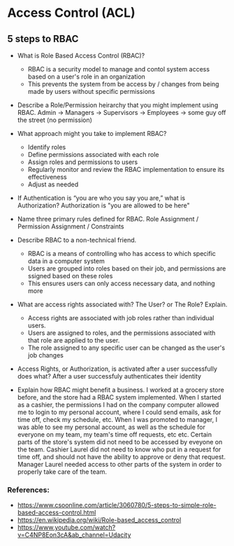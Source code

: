 # Access Control (ACL)

## 5 steps to RBAC
* What is Role Based Access Control (RBAC)?
  * RBAC is a security model to manage and contol system access based on a user's role in an organization 
  * This prevents the system from be access by / changes from being made by users without specific permissions

* Describe a Role/Permission heirarchy that you might implement using RBAC.
Admin -> Managers -> Supervisors -> Employees -> some guy off the street (no permission)

* What approach might you take to implement RBAC?
  * Identify roles
  * Define permissions associated with each role
  * Assign roles and permissions to users
  * Regularly monitor and review the RBAC implementation to ensure its effectiveness 
  * Adjust as needed

* If Authentication is “you are who you say you are,” what is Authorization?
Authorization is "you are allowed to be here"

* Name three primary rules defined for RBAC.
Role Assignment / Permission Assignment / Constraints

* Describe RBAC to a non-technical friend.
  * RBAC is a means of controlling who has access to which specific data in a computer system
  * Users are grouped into roles based on their job, and permissions are ssigned based on these roles
  * This ensures users can only access necessary data, and nothing more

* What are access rights associated with? The User? or The Role? Explain.
  * Access rights are associated with job roles rather than individual users. 
  * Users are assigned to roles, and the permissions associated with that role are applied to the user. 
  * The role assigned to any specific user can be changed as the user's job changes

* Access Rights, or Authorization, is activated after a user successfully does what?
After a user successfuly authenticates their identity

* Explain how RBAC might benefit a business.
I worked at a grocery store before, and the store had a RBAC system implemented. 
When I started as a cashier, the permissions I had on the company computer allowed me to login to my personal account, where I could send emails, ask for time off, check my schedule, etc.
When I was promoted to manager, I was able to see my personal account, as well as the schedule for everyone on my team, my team's time off requests, etc etc.
Certain parts of the store's system did not need to be accessed by eveyone on the team. Cashier Laurel did not need to know who put in a request for time off, and should not have the ability to approve or deny that request.
Manager Laurel needed access to other parts of the system in order to properly take care of the team.

### References:
* <https://www.csoonline.com/article/3060780/5-steps-to-simple-role-based-access-control.html>
* <https://en.wikipedia.org/wiki/Role-based_access_control>
* <https://www.youtube.com/watch?v=C4NP8Eon3cA&ab_channel=Udacity>
